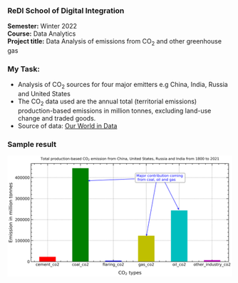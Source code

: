 ### **ReDI School of Digital Integration**
**Semester:** Winter 2022 <br>
**Course:** Data Analytics <br>
**Project title:** Data Analysis of emissions from CO<sub>2</sub> and other greenhouse gas 

### **My Task:**
- Analysis of CO<sub>2</sub> sources for four major emitters e.g China, India, Russia and United States
- The CO<sub>2</sub> data used are the annual total (territorial emissions) production-based emissions in million tonnes, excluding land-use change and traded goods.
- Source of data: [Our World in Data](https://github.com/owid/co2-data)

### **Sample result**
![CO<sub>2</sub> emissions from China, United States, India and Russia](sample_image.png)

